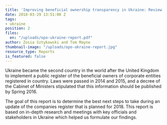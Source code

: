 ```yaml
---
title: 'Improving beneficial ownership transparency in Ukraine: Review and recommendations'
date: 2018-03-29 13:51:00 Z
tags:
- ukraine
position: 2
files:
  en: "/uploads/opo-ukraine-report.pdf"
author: Zosia Sztykowski and Tom Mayne
thumbnail-image: "/uploads/opo-ukraine-report.jpg"
resource_type: Reports
is_featured: false
---
```


Ukraine became the second country in the world after the United Kingdom to implement a public register of the beneficial owners of corporate entities registered in country. Laws were passed in 2014 and 2015, and a decree of the Cabinet of Ministers stipulated that this information should be published by Spring 2016.

The goal of this report is to determine the best next steps to take during an update of the companies register that is planned for 2018. This report is based on in-depth research and meetings with key officials and stakeholders in Ukraine which helped us formulate our findings.
